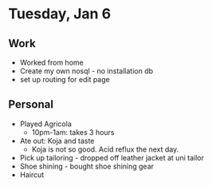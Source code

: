 # Tuesday, Jan 6
## Work
* Worked from home
* Create my own nosql - no installation db
* set up routing for edit page

## Personal
* Played Agricola
  * 10pm-1am: takes 3 hours
* Ate out: Koja and taste
  * Koja is not so good. Acid reflux the next day.
* Pick up tailoring - dropped off leather jacket at uni tailor
* Shoe shining - bought shoe shining gear
* Haircut 
